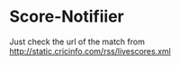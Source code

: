 # Score-Notifiier
Just check the url of the match from http://static.cricinfo.com/rss/livescores.xml
